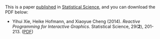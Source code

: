 This is a paper [published](http://projecteuclid.org/euclid.ss/1408368571) in
[Statistical Science](http://www.imstat.org/sts/), and you can download the PDF
below:

- Yihui Xie, Heike Hofmann, and Xiaoyue Cheng (2014). _Reactive Programming for
  Interactive Graphics_. Statistical Science, 29(**2**), 201-213.
  ([PDF](https://bitbucket.org/stat/www/downloads/STS477.pdf))
